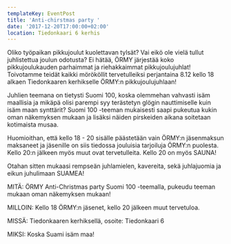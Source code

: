 ```yaml
---
templateKey: EventPost
title: 'Anti-chirstmas party '
date: '2017-12-20T17:00:00+02:00'
location: Tiedonkaari 6 kerhis
---
```

Oliko työpaikan pikkujoulut kuolettavan tylsät? Vai eikö ole vielä tullut juhlistettua joulun odotusta? Ei hätää, ÖRMY järjestää koko pikkujoulukauden parhaimmat ja riehakkaimmat pikkujoulujuhlat! Toivotamme teidät kaikki mörököllit tervetulleiksi perjantaina 8.12 kello 18 alkaen Tiedonkaaren kerhikselle ÖRMY:n pikkujoulujuhlaan!



Juhlien teemana on tietysti Suomi 100, koska olemmehan vahvasti isäm maallisia ja mikäpä olisi parempi syy terästetyn glögin nauttimiselle kuin isäm maan synttärit? Suomi 100 -teeman mukaisesti saapi pukeutua kukin oman näkemyksen mukaan ja lisäksi näiden pirskeiden aikana soitetaan kotimaista musaa.



Huomioithan, että kello 18 - 20 sisälle päästetään vain ÖRMY:n jäsenmaksun maksaneet ja jäsenille on siis tiedossa jouluisia tarjoiluja ÖRMY:n puolesta. Kello 20:n jälkeen myös muut ovat tervetulleita. Kello 20 on myös SAUNA!



Otahan sitten mukaasi rempseän juhlamielen, kavereita, sekä juhlajuomia ja eikun juhulimaan SUAMEA!



MITÄ: ÖRMY Anti-Christmas party Suomi 100 -teemalla, pukeudu teeman mukaan oman näkemyksen mukaan!

MILLOIN: Kello 18 ÖRMY:n jäsenet, kello 20 jälkeen muut tervetuloa.

MISSÄ: Tiedonkaaren kerhiksellä, osoite: Tiedonkaari 6

MIKSI: Koska Suami isäm maa!
